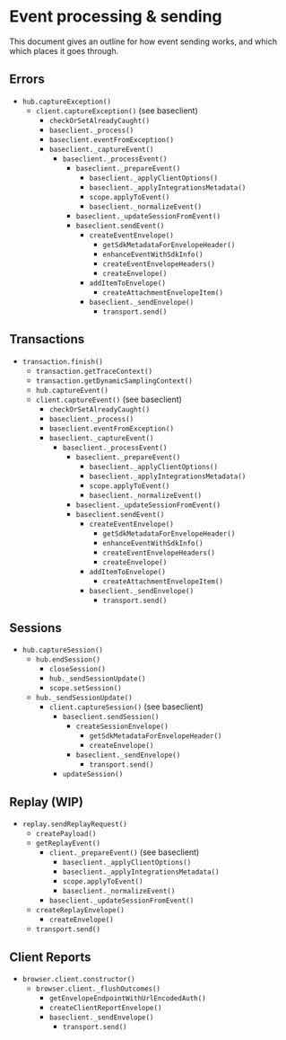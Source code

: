 # Event processing & sending

This document gives an outline for how event sending works, and which which places it goes through.

## Errors

* `hub.captureException()`
  * `client.captureException()` (see baseclient)
    * `checkOrSetAlreadyCaught()`
    * `baseclient._process()`
    * `baseclient.eventFromException()`
    * `baseclient._captureEvent()`
      * `baseclient._processEvent()`
        * `baseclient._prepareEvent()`
          * `baseclient._applyClientOptions()`
          * `baseclient._applyIntegrationsMetadata()`
          * `scope.applyToEvent()`
          * `baseclient._normalizeEvent()`
        * `baseclient._updateSessionFromEvent()`
        * `baseclient.sendEvent()`
          * `createEventEnvelope()`
            * `getSdkMetadataForEnvelopeHeader()`
            * `enhanceEventWithSdkInfo()`
            * `createEventEnvelopeHeaders()`
            * `createEnvelope()`
          * `addItemToEnvelope()`
            * `createAttachmentEnvelopeItem()`
          * `baseclient._sendEnvelope()`
            * `transport.send()`

## Transactions

* `transaction.finish()`
  * `transaction.getTraceContext()`
  * `transaction.getDynamicSamplingContext()`
  * `hub.captureEvent()`
  * `client.captureEvent()` (see baseclient)
    * `checkOrSetAlreadyCaught()`
    * `baseclient._process()`
    * `baseclient.eventFromException()`
    * `baseclient._captureEvent()`
      * `baseclient._processEvent()`
        * `baseclient._prepareEvent()`
          * `baseclient._applyClientOptions()`
          * `baseclient._applyIntegrationsMetadata()`
          * `scope.applyToEvent()`
          * `baseclient._normalizeEvent()`
        * `baseclient._updateSessionFromEvent()`
        * `baseclient.sendEvent()`
          * `createEventEnvelope()`
            * `getSdkMetadataForEnvelopeHeader()`
            * `enhanceEventWithSdkInfo()`
            * `createEventEnvelopeHeaders()`
            * `createEnvelope()`
          * `addItemToEnvelope()`
            * `createAttachmentEnvelopeItem()`
          * `baseclient._sendEnvelope()`
            * `transport.send()`

## Sessions

* `hub.captureSession()`
  * `hub.endSession()`
    * `closeSession()`
    * `hub._sendSessionUpdate()`
    * `scope.setSession()`
  * `hub._sendSessionUpdate()`
    * `client.captureSession()` (see baseclient)
      * `baseclient.sendSession()`
        * `createSessionEnvelope()`
          * `getSdkMetadataForEnvelopeHeader()`
          * `createEnvelope()`
        * `baseclient._sendEnvelope()`
          * `transport.send()`
      * `updateSession()`

## Replay (WIP)

* `replay.sendReplayRequest()`
  * `createPayload()`
  * `getReplayEvent()`
    * `client._prepareEvent()` (see baseclient)
      * `baseclient._applyClientOptions()`
      * `baseclient._applyIntegrationsMetadata()`
      * `scope.applyToEvent()`
      * `baseclient._normalizeEvent()`
    * `baseclient._updateSessionFromEvent()`
  * `createReplayEnvelope()`
    * `createEnvelope()`
  * `transport.send()`

## Client Reports

* `browser.client.constructor()`
  * `browser.client._flushOutcomes()`
    * `getEnvelopeEndpointWithUrlEncodedAuth()`
    * `createClientReportEnvelope()`
    * `baseclient._sendEnvelope()`
      * `transport.send()`
